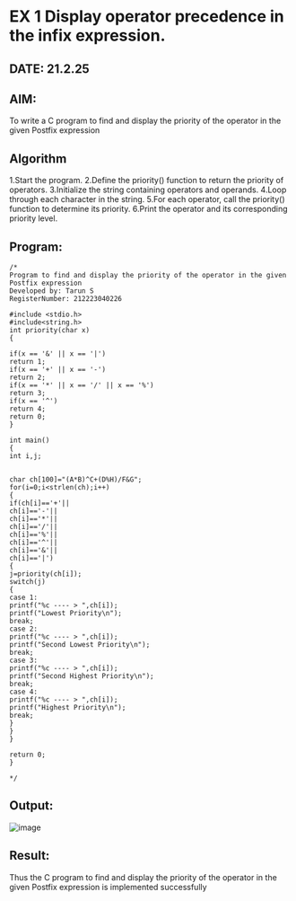 # EX 1 Display operator precedence in the infix expression.
## DATE: 21.2.25
## AIM:
To write a C program to find and display the priority of the operator in the given Postfix expression

## Algorithm
1.Start the program. 
2.Define the priority() function to return the priority of operators. 
3.Initialize the string containing operators and operands. 
4.Loop through each character in the string. 
5.For each operator, call the priority() function to determine its priority. 6.Print the operator and its corresponding priority level.  

## Program:
```
/*
Program to find and display the priority of the operator in the given Postfix expression
Developed by: Tarun S
RegisterNumber: 212223040226

#include <stdio.h> 
#include<string.h> 
int priority(char x) 
{ 
 
if(x == '&' || x == '|') 
return 1; 
if(x == '+' || x == '-') 
return 2; 
if(x == '*' || x == '/' || x == '%') 
return 3; 
if(x == '^') 
return 4; 
return 0; 
} 
 
int main() 
{ 
int i,j; 
  
  
char ch[100]="(A*B)^C+(D%H)/F&G"; 
for(i=0;i<strlen(ch);i++) 
{ 
if(ch[i]=='+'|| 
ch[i]=='-'|| 
ch[i]=='*'|| 
ch[i]=='/'|| 
ch[i]=='%'|| 
ch[i]=='^'|| 
ch[i]=='&'|| 
ch[i]=='|') 
{ 
j=priority(ch[i]); 
switch(j) 
{ 
case 1: 
printf("%c ---- > ",ch[i]); 
printf("Lowest Priority\n"); 
break; 
case 2: 
printf("%c ---- > ",ch[i]); 
printf("Second Lowest Priority\n"); 
break; 
case 3: 
printf("%c ---- > ",ch[i]); 
printf("Second Highest Priority\n"); 
break; 
case 4: 
printf("%c ---- > ",ch[i]); 
printf("Highest Priority\n"); 
break; 
} 
} 
} 
 
return 0; 
} 

*/
```

## Output:
![image](https://github.com/user-attachments/assets/4f8408ab-ece2-4a28-a67a-03b7c4b34478)



## Result:
Thus the C program to find and display the priority of the operator in the given Postfix expression is implemented successfully
